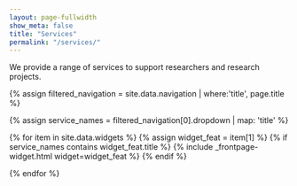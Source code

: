 ```yaml
---
layout: page-fullwidth
show_meta: false
title: "Services"
permalink: "/services/"
---
```


We provide a range of services to support researchers and research projects.  

{% assign filtered_navigation = site.data.navigation | where:'title', page.title %}

{% assign service_names = filtered_navigation[0].dropdown | map: 'title' %}

<!-- added row t60 div to ensure flexbox -->
<div class="row t60">
{% for item in site.data.widgets %}
  {% assign widget_feat = item[1] %}
  {% if service_names contains widget_feat.title %}
    {% include _frontpage-widget.html widget=widget_feat %}
  {% endif %}

{% endfor %}
</div>
